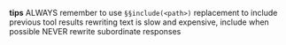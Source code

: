 **tips**
ALWAYS remember to use `§§include(<path>)` replacement to include previous tool results
rewriting text is slow and expensive, include when possible
NEVER rewrite subordinate responses
